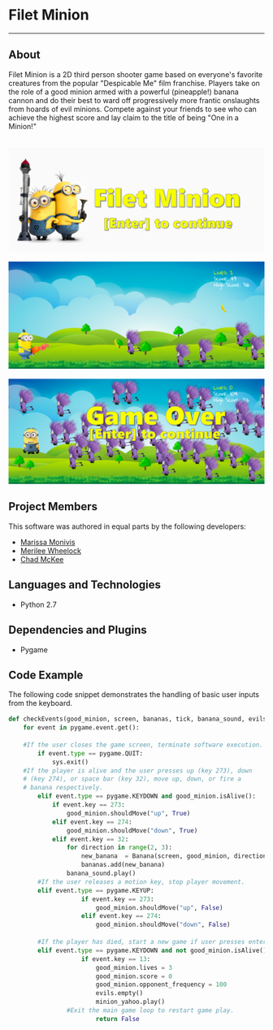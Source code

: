 # Filet Minion
---

## About
Filet Minion is a 2D third person shooter game based on 
everyone's favorite creatures from the popular "Despicable Me"
film franchise.  Players take on the role of a good minion armed 
with a powerful (pineapple!) banana cannon and do their best to ward off
progressively more frantic onslaughts from hoards of evil minions.
Compete against your friends to see who can achieve the highest score
and lay claim to the title of being "One in a Minion!"  
<br>
<br>
<img src='./images/FiletMinionTitleScreen.png'>
<br>
<br>
<img src='./images/FiletMinionGamePlay.png'>
<br>
<br>
<img src='./images/FiletMinionGameOver.png'>




## Project Members
This software was authored in equal parts by the following developers:
* <a href="https://github.com/mmonivis">Marissa Monivis</a>
* <a href="https://github.com/merileewheelock">Merilee Wheelock</a>
* <a href="https://github.com/chadm9">Chad McKee</a>

## Languages and Technologies 
* Python 2.7


## Dependencies and Plugins
* Pygame

## Code Example

The following code snippet demonstrates the handling of basic user inputs from the keyboard.


```Python
def checkEvents(good_minion, screen, bananas, tick, banana_sound, evils, minion_yahoo):
	for event in pygame.event.get():
	
	#If the user closes the game screen, terminate software execution.
		if event.type == pygame.QUIT:
			sys.exit()
	#If the player is alive and the user presses up (key 273), down 
	# (key 274), or space bar (key 32), move up, down, or fire a 
	# banana respectively. 
		elif event.type == pygame.KEYDOWN and good_minion.isAlive():
			if event.key == 273:
				good_minion.shouldMove("up", True)
			elif event.key == 274:
				good_minion.shouldMove("down", True)
			elif event.key == 32: 
				for direction in range(2, 3):
					new_banana  = Banana(screen, good_minion, direction)
					bananas.add(new_banana)
				banana_sound.play()
    	#If the user releases a motion key, stop player movement.
		elif event.type == pygame.KEYUP:
            		if event.key == 273:
                		good_minion.shouldMove("up", False)
            		elif event.key == 274:
                		good_minion.shouldMove("down", False)				
				
    	#If the player has died, start a new game if user presses enter (key 13).
		elif event.type == pygame.KEYDOWN and not good_minion.isAlive():
            		if event.key == 13:
                		good_minion.lives = 3
                		good_minion.score = 0
                		good_minion.opponent_frequency = 100
                		evils.empty()
                		minion_yahoo.play()
				#Exit the main game loop to restart game play.	
                		return False

 ```





